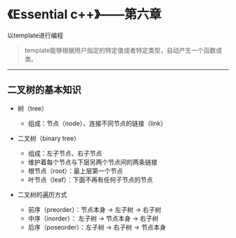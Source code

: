# 《Essential c++》——第六章
以template进行编程

> template能够根据用户指定的特定值或者特定类型，自动产生一个函数或类。

---
## 二叉树的基本知识

- 树（tree）
    - 组成：节点（node）、连接不同节点的链接（link）

- 二叉树（binary tree）
    - 组成：左子节点、右子节点
    - 维护着每个节点与下层另两个节点间的两条链接
    - 根节点（root）：最上层第一个节点
    - 叶节点（leaf）：下面不再有任何子节点的节点

- 二叉树的遍历方式
    - 前序（preorder）：节点本身 -> 左子树 -> 右子树
    - 中序（inorder）： 左子树 -> 节点本身 -> 右子树
    - 后序（poseorder）：左子树 -> 右子树 -> 节点本身


